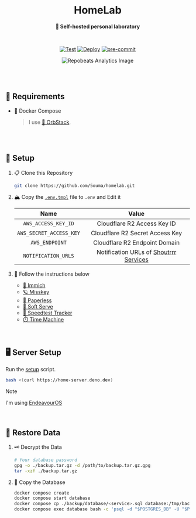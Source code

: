 <h1 align="center">HomeLab</h1>

<div align="center">

**🥼 Self-hosted personal laboratory**

<br />

[![Test](https://img.shields.io/github/actions/workflow/status/5ouma/homelab/test.yml?label=Test&style=flat-square)](https://github.com/5ouma/homelab/actions/workflows/test.yml)
[![Deploy](https://img.shields.io/github/actions/workflow/status/5ouma/homelab/deploy.yml?label=Deploy&style=flat-square)](https://github.com/5ouma/homelab/actions/workflows/deploy.yml)
[![pre-commit](https://img.shields.io/github/actions/workflow/status/5ouma/homelab/pre-commit.yml?label=pre-commit&style=flat-square)](https://github.com/5ouma/homelab/actions/workflows/pre-commmit.yml)

![Repobeats Analytics Image](https://repobeats.axiom.co/api/embed/5c340ba9ec6944ad822c2f157e0f2ae96a8d16fc.svg)

</div>

<br /><br />

## 🔐 Requirements

- 🐳 Docker Compose

  > I use [🔮 OrbStack](https://orbstack.dev).

<br /><br />

## 🔧 Setup

1. 📋 Clone this Repository

   ```sh
   git clone https://github.com/5ouma/homelab.git
   ```

2. 🏔️ Copy the [`.env.tmpl`](./.env.tmpl) file to `.env` and Edit it

   |          Name           |                  Value                   |
   | :---------------------: | :--------------------------------------: |
   |   `AWS_ACCESS_KEY_ID`   |       Cloudflare R2 Access Key ID        |
   | `AWS_SECRET_ACCESS_KEY` |     Cloudflare R2 Secret Access Key      |
   |     `AWS_ENDPOINT`      |      Cloudflare R2 Endpoint Domain       |
   |   `NOTIFICATION_URLS`   | Notification URLs of [Shoutrrr Services] |

   [Shoutrrr Services]: https://containrrr.dev/shoutrrr/dev/services/overview

3. 📝 Follow the instructions below

   - [🌸 Immich](./immich)
   - [🪐 Misskey](./misskey)
   - [🍃 Paperless](./paperless)
   - [🍦 Soft Serve](./soft-serve)
   - [🐇 Speedtest Tracker](./speedtest-tracker)
   - [⏱️ Time Machine](./timemachine)

<br />

## 🖥️ Server Setup

Run the [setup](./setup) script.

```sh
bash <(curl https://home-server.deno.dev)
```

> [!NOTE]
> I'm using [EndeavourOS](https://endeavouros.com)

<br />

## 💾 Restore Data

1. 🗝️ Decrypt the Data

   ```sh
   # Your database password
   gpg -o ./backup.tar.gz -d /path/to/backup.tar.gz.gpg
   tar -xzf ./backup.tar.gz
   ```

2. 🐘 Copy the Database

   ```sh
   docker compose create
   docker compose start database
   docker compose cp ./backup/database/<service>.sql database:/tmp/backup.sql
   docker compose exec database bash -c 'psql -d "$POSTGRES_DB" -U "$POSTGRES_USER" -f /tmp/backup.sql'
   ```
